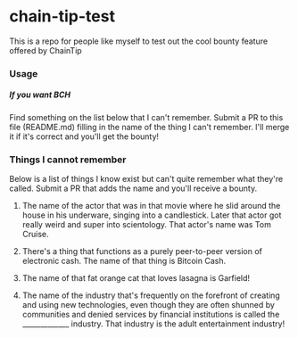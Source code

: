 # chain-tip-test
This is a repo for people like myself to test out the cool bounty feature offered by ChainTip

### Usage
##### If you want BCH
Find something on the list below that I can't remember.  Submit a PR to this file (README.md) filling in the name of the thing I can't remember.  I'll merge it if it's correct and you'll get the bounty!

### Things I cannot remember

Below is a list of things I know exist but can't quite remember what they're called.  Submit a PR that adds the name and you'll receive a bounty.

1. The name of the actor that was in that movie where he slid around the house in his underware, singing into a candlestick.  Later that actor got really weird and super into scientology.  That actor's name was Tom Cruise.

2. There's a thing that functions as a purely peer-to-peer version of electronic cash.  The name of that thing is Bitcoin Cash.

3. The name of that fat orange cat that loves lasagna is Garfield!

4. The name of the industry that's frequently on the forefront of creating and using new technologies, even though they are often shunned by communities and denied services by financial institutions is called the _____________ industry. That industry is the adult entertainment industry!
